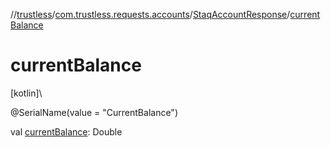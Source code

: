 //[trustless](../../../index.md)/[com.trustless.requests.accounts](../index.md)/[StaqAccountResponse](index.md)/[currentBalance](current-balance.md)

# currentBalance

[kotlin]\

@SerialName(value = &quot;CurrentBalance&quot;)

val [currentBalance](current-balance.md): Double
